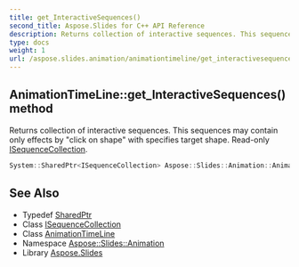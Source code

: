 ```yaml
---
title: get_InteractiveSequences()
second_title: Aspose.Slides for C++ API Reference
description: Returns collection of interactive sequences. This sequences may contain only effects by \"click on shape\" with specifies target shape. Read-only ISequenceCollection.
type: docs
weight: 1
url: /aspose.slides.animation/animationtimeline/get_interactivesequences/
---
```

## AnimationTimeLine::get_InteractiveSequences() method


Returns collection of interactive sequences. This sequences may contain only effects by \"click on shape\" with specifies target shape. Read-only [ISequenceCollection](../../isequencecollection/).

```cpp
System::SharedPtr<ISequenceCollection> Aspose::Slides::Animation::AnimationTimeLine::get_InteractiveSequences() override
```

## See Also

* Typedef [SharedPtr](../../../system/sharedptr/)
* Class [ISequenceCollection](../../isequencecollection/)
* Class [AnimationTimeLine](../)
* Namespace [Aspose::Slides::Animation](../../)
* Library [Aspose.Slides](../../../)